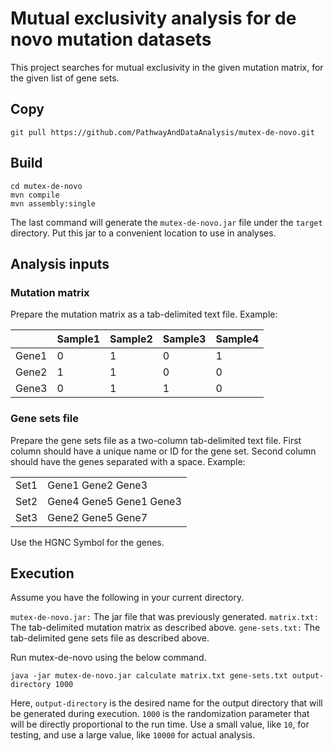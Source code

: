 # Mutual exclusivity analysis for de novo mutation datasets

This project searches for mutual exclusivity in the given mutation matrix, for the given list of gene sets.

## Copy

```
git pull https://github.com/PathwayAndDataAnalysis/mutex-de-novo.git
```

## Build

```
cd mutex-de-novo
mvn compile
mvn assembly:single
```
The last command will generate the `mutex-de-novo.jar` file under the `target` directory. Put this jar to a convenient location to use in analyses.

## Analysis inputs

### Mutation matrix

Prepare the mutation matrix as a tab-delimited text file. Example:

|  |Sample1|Sample2|Sample3|Sample4|
|---|---|---|---|---|
|Gene1|0 |1 |0 |1
|Gene2|1 |1 |0 |0
|Gene3|0 |1 |1 |0

### Gene sets file

Prepare the gene sets file as a two-column tab-delimited text file. First column should have a unique name or ID for the gene set. Second column should have the genes separated with a space. Example:

|   |   |
|---|---|
|Set1|Gene1 Gene2 Gene3|
|Set2|Gene4 Gene5 Gene1 Gene3|
|Set3|Gene2 Gene5 Gene7|

Use the HGNC Symbol for the genes.

## Execution
Assume you have the following in your current directory.

`mutex-de-novo.jar:` The jar file that was previously generated.
`matrix.txt:` The tab-delimited mutation matrix as described above.
`gene-sets.txt:` The tab-delimited gene sets file as described above.

Run mutex-de-novo using the below command.

```
java -jar mutex-de-novo.jar calculate matrix.txt gene-sets.txt output-directory 1000
```
Here, `output-directory` is the desired name for the output directory that will be generated during execution. `1000` is the randomization parameter that will be directly proportional to the run time. Use a small value, like `10`, for testing, and use a large value, like `10000` for actual analysis.
